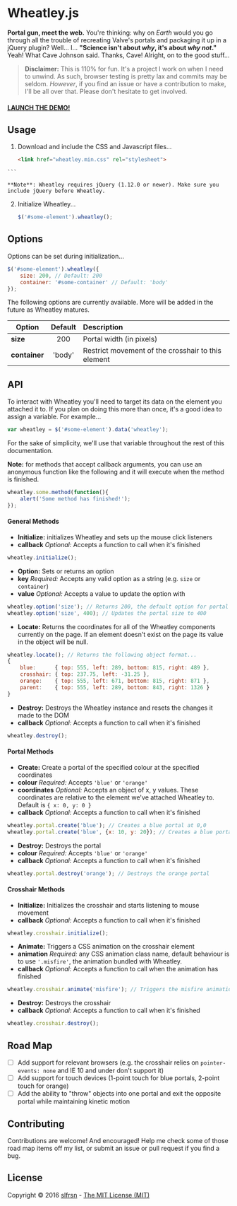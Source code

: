 # Wheatley.js

**Portal gun, meet the web.** You're thinking: why on _Earth_ would you go through all the trouble of recreating Valve's portals and packaging it up in a jQuery plugin? Well... I... **"Science isn't about _why_, it's about _why not_."** Yeah! What Cave Johnson said. Thanks, Cave! Alright, on to the good stuff...

> **Disclaimer:** This is 110% for fun. It's a project I work on when I need to unwind. As such, browser testing is pretty lax and commits may be seldom. _However_, if you find an issue or have a contribution to make, I'll be all over that. Please don't hesitate to get involved.

#### [LAUNCH THE DEMO!](https://wheatleyjs.github.io)

## Usage

1. Download and include the CSS and Javascript files...

	```html
	<link href="wheatley.min.css" rel="stylesheet">
  <script src="wheatley.min.js"></script>
	```

	**Note**: Wheatley requires jQuery (1.12.0 or newer). Make sure you include jQuery before Wheatley.

2. Initialize Wheatley...

	```javascript
	$('#some-element').wheatley();
	```

## Options

Options can be set during initialization...

```javascript
$('#some-element').wheatley({
	size: 200, // Default: 200
	container: '#some-container' // Default: 'body'
});
```
The following options are currently available. More will be added in the future as Wheatley matures.

| Option        | Default | Description |
| ------------- |:-------:| :-----------|
| **size**      | 200     | Portal width (in pixels) |
| **container** | 'body'  | Restrict movement of the crosshair to this element |

## API

To interact with Wheatley you'll need to target its data on the element you attached it to. If you plan on doing this more than once, it's a good idea to assign a variable. For example...
```javascript
var wheatley = $('#some-element').data('wheatley');
```
For the sake of simplicity, we'll use that variable throughout the rest of this documentation.

**Note:** for methods that accept callback arguments, you can use an anonymous function like the following and it will execute when the method is finished.

```javascript
wheatley.some.method(function(){
	alert('Some method has finished!');
});
```

#### General Methods

- **Initialize:** initializes Wheatley and sets up the mouse click listeners
 - **callback** _Optional:_ Accepts a function to call when it's finished  

```javascript
wheatley.initialize();
```

- **Option:** Sets or returns an option
 - **key** _Required:_ Accepts any valid option as a string (e.g. ```size``` or ```container```)
 - **value** _Optional:_ Accepts a value to update the option with  

```javascript
wheatley.option('size'); // Returns 200, the default option for portal size
wheatley.option('size', 400); // Updates the portal size to 400
```

- **Locate:** Returns the coordinates for all of the Wheatley components currently on the page. If an element doesn't exist on the page its value in the object will be null.  

```javascript
wheatley.locate(); // Returns the following object format...
{
	blue:      { top: 555, left: 289, bottom: 815, right: 489 },
	crosshair: { top: 237.75, left: -31.25 },
	orange:    { top: 555, left: 671, bottom: 815, right: 871 },
	parent:    { top: 555, left: 289, bottom: 843, right: 1326 }
}
```

- **Destroy:** Destroys the Wheatley instance and resets the changes it made to the DOM
 - **callback** _Optional:_ Accepts a function to call when it's finished  

```javascript
wheatley.destroy();
```

#### Portal Methods

- **Create:** Create a portal of the specified colour at the specified coordinates  
 - **colour** _Required:_ Accepts ```'blue'``` or ```'orange'```
 - **coordinates** _Optional:_ Accepts an object of x, y values. These coordinates are relative to the element we've attached Wheatley to. Default is ```{ x: 0, y: 0 }```
 - **callback** _Optional:_ Accepts a function to call when it's finished  

```javascript
wheatley.portal.create('blue'); // Creates a blue portal at 0,0
wheatley.portal.create('blue', {x: 10, y: 20}); // Creates a blue portal at 10,20
```

- **Destroy:** Destroys the portal  
 - **colour** _Required:_ Accepts ```'blue'``` or ```'orange'```
 - **callback** _Optional:_ Accepts a function to call when it's finished  

```javascript
wheatley.portal.destroy('orange'); // Destroys the orange portal
```

#### Crosshair Methods

- **Initialize:** Initializes the crosshair and starts listening to mouse movement
 - **callback** _Optional:_ Accepts a function to call when it's finished  

```javascript
wheatley.crosshair.initialize();
```

- **Animate:** Triggers a CSS animation on the crosshair element
 - **animation** _Required:_ any CSS animation class name, default behaviour is to use ```'.misfire'```, the animation bundled with Wheatley.
 - **callback** _Optional:_ Accepts a function to call when the animation has finished  

```javascript
wheatley.crosshair.animate('misfire'); // Triggers the misfire animation
```

- **Destroy:** Destroys the crosshair
 - **callback** _Optional:_ Accepts a function to call when it's finished  

```javascript
wheatley.crosshair.destroy();
```

## Road Map

- [ ] Add support for relevant browsers (e.g. the crosshair relies on ```pointer-events: none``` and IE 10 and under don't support it)
- [ ] Add support for touch devices (1-point touch for blue portals, 2-point touch for orange)
- [ ] Add the ability to "throw" objects into one portal and exit the opposite portal while maintaining kinetic motion

## Contributing

Contributions are welcome! And encouraged! Help me check some of those road map items off my list, or submit an issue or pull request if you find a bug.

## License

Copyright © 2016 [slfrsn](https://github.com/slfrsn) - [The MIT License (MIT)](https://opensource.org/licenses/MIT)
